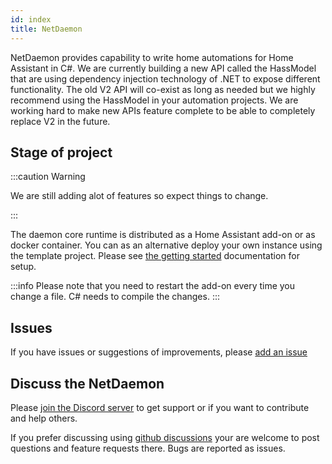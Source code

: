 ```yaml
---
id: index
title: NetDaemon
---
```


NetDaemon provides capability to write home automations for Home Assistant in C#. We are currently building a new API called the HassModel that are using dependency injection technology of .NET to expose different functionality. The old V2 API will co-exist as long as needed but we highly recommend using the HassModel in your automation projects. We are working hard to make new APIs feature complete to be able to completely replace V2 in the future. 

## Stage of project

:::caution Warning

We are still adding alot of features so expect things to change.  

:::

The daemon core runtime is distributed as a Home Assistant add-on or as docker container. You can as an alternative deploy your own instance using the template project. Please see [the getting started](/docs/started/installation) documentation for setup.

:::info
Please note that you need to restart the add-on every time you change a file. C# needs to compile the changes.
:::

## Issues

If you have issues or suggestions of improvements, please [add an issue](https://github.com/net-daemon/netdaemon/issues)

## Discuss the NetDaemon

Please [join the Discord server](https://discord.gg/K3xwfcX) to get support or if you want to contribute and help others.

If you prefer discussing using [github discussions](https://github.com/net-daemon/netdaemon/discussions) your are welcome to post questions and feature requests there. Bugs are reported as issues.





